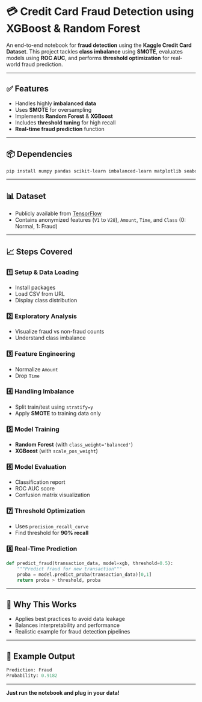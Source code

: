 
# 💳 Credit Card Fraud Detection using XGBoost & Random Forest

An end-to-end notebook for **fraud detection** using the **Kaggle Credit Card Dataset**. This project tackles **class imbalance** using **SMOTE**, evaluates models using **ROC AUC**, and performs **threshold optimization** for real-world fraud prediction.

---

## ✅ Features
- Handles highly **imbalanced data**
- Uses **SMOTE** for oversampling
- Implements **Random Forest** & **XGBoost**
- Includes **threshold tuning** for high recall
- **Real-time fraud prediction** function

---

## 📦 Dependencies

```bash
pip install numpy pandas scikit-learn imbalanced-learn matplotlib seaborn xgboost
```

---

## 📊 Dataset

- Publicly available from [TensorFlow](https://storage.googleapis.com/download.tensorflow.org/data/creditcard.csv)
- Contains anonymized features (`V1` to `V28`), `Amount`, `Time`, and `Class` (0: Normal, 1: Fraud)

---

## 📈 Steps Covered

### 1️⃣ Setup & Data Loading
- Install packages
- Load CSV from URL
- Display class distribution

### 2️⃣ Exploratory Analysis
- Visualize fraud vs non-fraud counts
- Understand class imbalance

### 3️⃣ Feature Engineering
- Normalize `Amount`
- Drop `Time`

### 4️⃣ Handling Imbalance
- Split train/test using `stratify=y`
- Apply **SMOTE** to training data only

### 5️⃣ Model Training
- **Random Forest** (with `class_weight='balanced'`)
- **XGBoost** (with `scale_pos_weight`)

### 6️⃣ Model Evaluation
- Classification report
- ROC AUC score
- Confusion matrix visualization

### 7️⃣ Threshold Optimization
- Uses `precision_recall_curve`
- Find threshold for **90% recall**

### 8️⃣ Real-Time Prediction
```python
def predict_fraud(transaction_data, model=xgb, threshold=0.5):
    """Predict fraud for new transaction"""
    proba = model.predict_proba(transaction_data)[0,1]
    return proba > threshold, proba
```

---

## 🎯 Why This Works
- Applies best practices to avoid data leakage
- Balances interpretability and performance
- Realistic example for fraud detection pipelines

---

## 📁 Example Output

```python
Prediction: Fraud
Probability: 0.9182
```

---

**Just run the notebook and plug in your data!**
```
